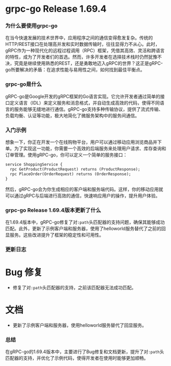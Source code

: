 # grpc-go Release 1.69.4
### 为什么要使用grpc-go

在当今快速发展的技术世界中，应用程序之间的通信变得愈发复杂。传统的HTTP/REST接口在处理高并发和实时数据传输时，往往显得力不从心。此时，gRPC作为一种现代化的远程过程调用（RPC）框架，凭借其高效、灵活和跨语言的特性，成为了开发者们的首选。然而，许多开发者在选择技术栈时仍然犹豫不决，究竟是继续使用熟悉的REST，还是勇敢地迈入gRPC的世界？这正是gRPC-go所要解决的矛盾：在追求性能与易用性之间，如何找到最佳平衡点。

### grpc-go是什么

gRPC-go是Google开发的gRPC框架的Go语言实现。它允许开发者通过简单的接口定义语言（IDL）来定义服务和消息格式，并自动生成高效的代码，使得不同语言的服务能够无缝地进行通信。gRPC-go支持多种传输协议，提供了流式传输、负载均衡、认证等功能，极大地简化了微服务架构中的服务间通信。

### 入门示例

想象一下，你正在开发一个在线购物平台，用户可以通过移动应用浏览商品并下单。为了实现这一功能，你需要一个高效的后端服务来处理用户请求、库存查询和订单管理。使用gRPC-go，你可以定义一个简单的服务接口：

```protobuf
service ShoppingService {
  rpc GetProduct(ProductRequest) returns (ProductResponse);
  rpc PlaceOrder(OrderRequest) returns (OrderResponse);
}
```

然后，gRPC-go会为你生成相应的客户端和服务端代码。这样，你的移动应用就可以通过gRPC与后端进行高效的通信，快速响应用户的操作，提升用户体验。

### grpc-go Release 1.69.4版本更新了什么

在1.69.4版本中，gRPC-go修复了对`:path`头匹配器的支持问题，确保其能够成功匹配。此外，更新了示例客户端和服务器，使用了helloworld服务替代了之前的回显服务。这些改进提升了框架的稳定性和可用性。

### 更新日志

# Bug 修复
- 修复了对`:path`头匹配器的支持，之前该匹配器无法成功匹配。

# 文档
- 更新了示例客户端和服务器，使用helloworld服务替代了回显服务。

### 总结

在gRPC-go的1.69.4版本中，主要进行了Bug修复和文档更新，提升了对`:path`头匹配器的支持，并优化了示例代码，使得开发者在使用时能够更加顺畅。